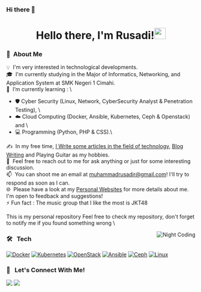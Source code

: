 ### Hi there 👋

<!--
**rusadirr/rusadirr** is a ✨ _special_ ✨ repository because its `README.md` (this file) appears on your GitHub profile.

Here are some ideas to get you started:

- 🔭 I’m currently working on ...
- 🌱 I’m currently learning ...
- 👯 I’m looking to collaborate on ...
- 🤔 I’m looking for help with ...
- 💬 Ask me about ...
- 📫 How to reach me: ...
- 😄 Pronouns: ...
- ⚡ Fun fact: ...
-->

<h1 align="center">Hello there, I'm Rusadi!<img src="https://raw.githubusercontent.com/MartinHeinz/MartinHeinz/master/wave.gif" width="30px"></h1>

### 👤 &nbsp;About Me

💡 &nbsp;I'm very interested in technological developments.\
🎓 &nbsp;I'm currently studying in the Major of Informatics, Networking, and Application System at SMK Negeri 1 Cimahi.\
🌱 &nbsp;I’m currently learning : \
- 🛡️ Cyber Security (Linux, Network, CyberSecurity Analyst & Penetration Testing), \
- ☁️ Cloud Computing (Docker, Ansible, Kubernetes, Ceph & Openstack) and \
- 💻 Programming (Python, PHP & CSS).\

✍️ &nbsp;In my free time, [I Write some articles in the field of technology](https://project.rusadi.me/), [Blog Writing](https://blog.rusadi.me/) and Playing Guitar as my hobbies.\
💬 &nbsp;Feel free to reach out to me for ask anything or just for some interesting discussion.\
📫 &nbsp;You can shoot me an email at muhammadrusadir@gmail.com! I'll try to respond as soon as I can.\
🌐 &nbsp;Please have a look at my [Personal Websites](https://rusadi.me) for more details about me. I'm open to feedback and suggestions! \
⚡ Fun fact : The music group that I like the most is JKT48

This is my personal repository Feel free to check my repository, don't forget to notify me if you found something wrong \

<img alt="Night Coding" src="https://i.pinimg.com/originals/e4/26/70/e426702edf874b181aced1e2fa5c6cde.gif" align="right"/>

### 🛠️ &nbsp; Tech
[![Docker](https://img.shields.io/badge/docker-%230db7ed.svg?style=for-the-badge&logo=docker&logoColor=white)](https://www.docker.com/)
[![Kubernetes](https://img.shields.io/badge/kubernetes-%23326ce5.svg?style=for-the-badge&logo=kubernetes&logoColor=white)](https://kubernetes.io/)
[![OpenStack](https://img.shields.io/badge/Openstack-%23f01742.svg?style=for-the-badge&logo=openstack&logoColor=white)](https://www.openstack.org/)
[![Ansible](https://img.shields.io/badge/ansible-%231A1918.svg?style=for-the-badge&logo=ansible&logoColor=white)](https://www.ansible.com/)
[![Ceph](https://img.shields.io/badge/ceph-%23EF5C55.svg?&style=for-the-badge&logo=ceph&logoColor=white)](https://ceph.io/en/)
[![Linux](https://img.shields.io/badge/-Linux-fcc624?style=for-the-badge&logo=linux&logoColor=white)](https://www.linuxfoundation.org/)

### 🔗 &nbsp; Let's Connect With Me!
[![](https://img.shields.io/badge/Portfolio-%23000000.svg?style=for-the-badge&logo=firefox&logoColor=#FF7139)](https://rusadi.me/)
[![](https://img.shields.io/badge/LinkedIn-0077B5?style=for-the-badge&logo=linkedin&logoColor=white)](https://www.linkedin.com/in/rusadirr/)
